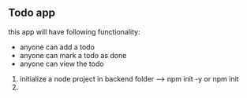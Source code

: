 ## Todo app

this app will have following functionality:
- anyone can add a todo
- anyone can mark a todo as done
- anyone can view the todo

1. initialize a node project in backend folder --> npm init -y or npm init
2. 